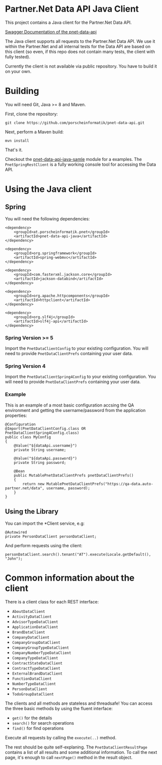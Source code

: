 # Partner.&#78;et Data API Java Client

This project contains a Java client for the Partner.&#78;et Data API.

[Swagger Documentation of the pnet-data-api](https://porscheinformatik.github.io/pnet-data-api/)

The Java client supports all requests to the Partner.&#78;et Data API. We use it within the Partner.&#78;et and all internal tests for the Data API are based on this client (so even, if this repo does not contain many tests, the client with fully tested).

Currently the client is not available via public repository. You have to build it on your own.

# Building

You will need Git, Java >= 8 and Maven.

First, clone the repository:

```
git clone https://github.com/porscheinformatik/pnet-data-api.git
```

Next, perform a Maven build:

```
mvn install
```

That's it.

Checkout the [pnet-data-api-java-samle](https://github.com/porscheinformatik/pnet-data-api/tree/master/pnet-data-api-java-sample) module for a examples. The `PnetSpringRestClient` is a fully working console tool for accessing the Data API.

# Using the Java client

## Spring

You will need the following dependencies:

```
<dependency>
    <groupId>at.porscheinformatik.pnet</groupId>
    <artifactId>pnet-data-api-java</artifactId>
</dependency>

<dependency>
    <groupId>org.springframework</groupId>
    <artifactId>spring-webmvc</artifactId>
</dependency>

<dependency>
    <groupId>com.fasterxml.jackson.core</groupId>
    <artifactId>jackson-databind</artifactId>
</dependency>

<dependency>
    <groupId>org.apache.httpcomponents</groupId>
    <artifactId>httpclient</artifactId>
</dependency>

<dependency>
    <groupId>org.slf4j</groupId>
    <artifactId>slf4j-api</artifactId>
</dependency>
```

### Spring Version >= 5

Import the `PnetDataClientConfig` to your existing configuration. You will need to provide `PnetDataClientPrefs` containing your user data.

### Spring Version 4

Import the `PnetDataClientSpring4Config` to your existing configuration. You will need to provide `PnetDataClientPrefs` containing your user data.

### Example

This is an example of a most basic configuration accsing the QA environment and getting the username/password from the application properties:

```
@Configuration
@Import(PnetDataClientConfig.class OR PnetDataClientSpring4Config.class)
public class MyConfig
{
    @Value("${dataApi.username}")
    private String username;

    @Value("${dataApi.password}")
    private String password;

    @Bean
    public MutablePnetDataClientPrefs pnetDataClientPrefs()
    {
        return new MutablePnetDataClientPrefs("https://qa-data.auto-partner.net/data", username, password);
    }
}
```

## Using the Library

You can import the *Client service, e.g:

```
@Autowired
private PersonDataClient personDataClient;
```

And perform requests using the client:

```
personDataClient.search().tenant("AT").execute(Locale.getDefault(), "John");
```

# Common information about the client

There is a client class for each REST interface:

* `AboutDataClient`
* `ActivityDataClient`
* `AdvisorTypeDataClient`
* `ApplicationDataClient`
* `BrandDataClient`
* `CompanyDataClient`
* `CompanyGroupDataClient`
* `CompanyGroupTypeDataClient`
* `CompanyNumberTypeDataClient`
* `CompanyTypeDataClient`
* `ContractStateDataClient`
* `ContractTypeDataClient`
* `ExternalBrandDataClient`
* `FunctionDataClient`
* `NumberTypeDataClient`
* `PersonDataClient`
* `TodoGroupDataClient`

The clients and all methods are stateless and threadsafe! You can access the three basic methods by using the fluent interface:

* `get()` for the details
* `search()` for search operations
* `find()` for find operations

Execute all requests by calling the `execute(..)` method.

The rest should be quite self-explaning. The `PnetDataClientResultPage` contains a list of all results and some additional information. To call the next page, it's enough to call `nextPage()` method in the result object.

